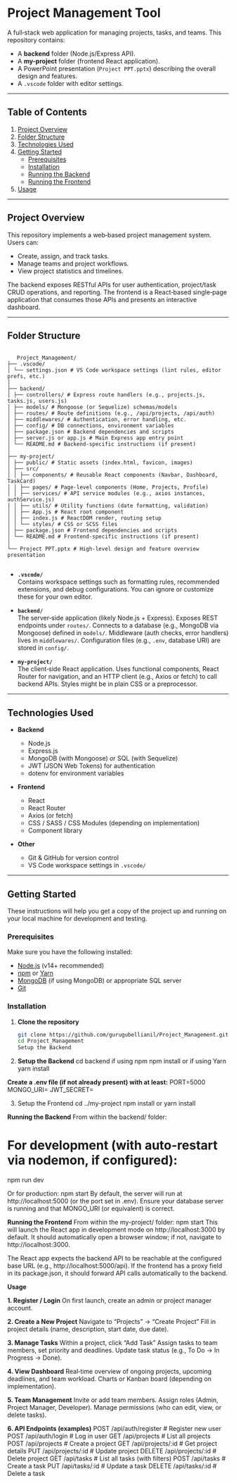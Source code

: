 # Project Management Tool

A full‐stack web application for managing projects, tasks, and teams. This repository contains:

- A **backend** folder (Node.js/Express API).
- A **my-project** folder (frontend React application).
- A PowerPoint presentation (`Project PPT.pptx`) describing the overall design and features.
- A `.vscode` folder with editor settings.

---

## Table of Contents

1. [Project Overview](#project-overview)  
2. [Folder Structure](#folder-structure)  
3. [Technologies Used](#technologies-used)  
4. [Getting Started](#getting-started)  
   - [Prerequisites](#prerequisites)  
   - [Installation](#installation)  
   - [Running the Backend](#running-the-backend)  
   - [Running the Frontend](#running-the-frontend)  
5. [Usage](#usage)

---

## Project Overview

This repository implements a web‐based project management system. Users can:

- Create, assign, and track tasks.
- Manage teams and project workflows.
- View project statistics and timelines.

The backend exposes RESTful APIs for user authentication, project/task CRUD operations, and reporting. The frontend is a React‐based single‐page application that consumes those APIs and presents an interactive dashboard.

---

## Folder Structure

<pre><code>
   Project_Management/
├── .vscode/
│ └── settings.json # VS Code workspace settings (lint rules, editor prefs, etc.)
│
├── backend/
│ ├── controllers/ # Express route handlers (e.g., projects.js, tasks.js, users.js)
│ ├── models/ # Mongoose (or Sequelize) schemas/models
│ ├── routes/ # Route definitions (e.g., /api/projects, /api/auth)
│ ├── middlewares/ # Authentication, error handling, etc.
│ ├── config/ # DB connections, environment variables
│ ├── package.json # Backend dependencies and scripts
│ ├── server.js or app.js # Main Express app entry point
│ └── README.md # Backend‐specific instructions (if present)
│
├── my-project/
│ ├── public/ # Static assets (index.html, favicon, images)
│ ├── src/
│ │ ├── components/ # Reusable React components (Navbar, Dashboard, TaskCard)
│ │ ├── pages/ # Page‐level components (Home, Projects, Profile)
│ │ ├── services/ # API service modules (e.g., axios instances, authService.js)
│ │ ├── utils/ # Utility functions (date formatting, validation)
│ │ ├── App.js # React root component
│ │ ├── index.js # ReactDOM render, routing setup
│ │ └── styles/ # CSS or SCSS files
│ ├── package.json # Frontend dependencies and scripts
│ └── README.md # Frontend‐specific instructions (if present)
│
└── Project PPT.pptx # High‐level design and feature overview presentation

</code></pre>

- **`.vscode/`**  
  Contains workspace settings such as formatting rules, recommended extensions, and debug configurations. You can ignore or customize these for your own editor.

- **`backend/`**  
  The server‐side application (likely Node.js + Express). Exposes REST endpoints under `routes/`. Connects to a database (e.g., MongoDB via Mongoose) defined in `models/`. Middleware (auth checks, error handlers) lives in `middlewares/`. Configuration files (e.g., `.env`, database URI) are stored in `config/`.

- **`my-project/`**  
  The client‐side React application. Uses functional components, React Router for navigation, and an HTTP client (e.g., Axios or fetch) to call backend APIs. Styles might be in plain CSS or a preprocessor.

---

## Technologies Used

- **Backend**  
  - Node.js  
  - Express.js  
  - MongoDB (with Mongoose) *or* SQL (with Sequelize)  
  - JWT (JSON Web Tokens) for authentication  
  - dotenv for environment variables

- **Frontend**  
  - React  
  - React Router  
  - Axios (or fetch)  
  - CSS / SASS / CSS Modules (depending on implementation)  
  - Component library

- **Other**  
  - Git & GitHub for version control  
  - VS Code workspace settings in `.vscode/`

---

## Getting Started

These instructions will help you get a copy of the project up and running on your local machine for development and testing.

### Prerequisites

Make sure you have the following installed:

- [Node.js](https://nodejs.org/) (v14+ recommended)  
- [npm](https://www.npmjs.com/) or [Yarn](https://yarnpkg.com/)  
- [MongoDB](https://www.mongodb.com/) (if using MongoDB) or appropriate SQL server  
- [Git](https://git-scm.com/)  

### Installation

1. **Clone the repository**  
   ```bash
   git clone https://github.com/gurugubellianil/Project_Management.git
   cd Project_Management
   Setup the Backend
2. **Setup the Backend**
cd backend
if using npm
npm install
or if using Yarn
yarn install

**Create a .env file (if not already present) with at least:**
PORT=5000
MONGO_URI=<your-mongo-connection-string>
JWT_SECRET=<your-jwt-secret>

3. Setup the Frontend
cd ../my-project
npm install
or
yarn install

**Running the Backend**
From within the backend/ folder:

# For development (with auto-restart via nodemon, if configured):
npm run dev

Or for production:
npm start
By default, the server will run at http://localhost:5000 (or the port set in .env). Ensure your database server is running and that MONGO_URI (or equivalent) is correct.

**Running the Frontend**
From within the my-project/ folder:
npm start
This will launch the React app in development mode on http://localhost:3000 by default. It should automatically open a browser window; if not, navigate to http://localhost:3000.

The React app expects the backend API to be reachable at the configured base URL (e.g., http://localhost:5000/api). If the frontend has a proxy field in its package.json, it should forward API calls automatically to the backend.

**Usage**

**1. Register / Login**
On first launch, create an admin or project manager account.

**2. Create a New Project**
Navigate to “Projects” → “Create Project”
Fill in project details (name, description, start date, due date).

**3. Manage Tasks**
Within a project, click “Add Task”
Assign tasks to team members, set priority and deadlines.
Update task status (e.g., To Do → In Progress → Done).

**4. View Dashboard**
Real‐time overview of ongoing projects, upcoming deadlines, and team workload.
Charts or Kanban board (depending on implementation).

**5. Team Management**
Invite or add team members.
Assign roles (Admin, Project Manager, Developer).
Manage permissions (who can edit, view, or delete tasks).

**6. API Endpoints (examples)**
POST   /api/auth/register       # Register new user
POST   /api/auth/login          # Log in user
GET    /api/projects            # List all projects
POST   /api/projects            # Create a project
GET    /api/projects/:id        # Get project details
PUT    /api/projects/:id        # Update project
DELETE /api/projects/:id        # Delete project
GET    /api/tasks               # List all tasks (with filters)
POST   /api/tasks               # Create a task
PUT    /api/tasks/:id           # Update a task
DELETE /api/tasks/:id           # Delete a task
